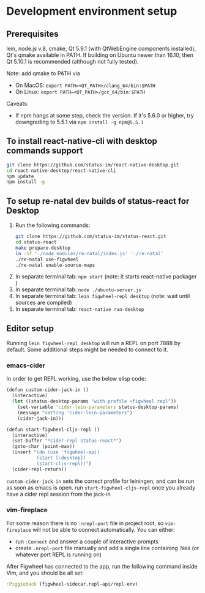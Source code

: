 # Development environment setup

## Prerequisites

lein, node.js v.8, cmake, Qt 5.9.1 (with QtWebEngine components installed), Qt's qmake available in PATH. If building on Ubuntu newer than 16.10, then Qt 5.10.1 is recommended (although not fully tested).

Note: add qmake to PATH via

- On MacOS: `export PATH=<QT_PATH>/clang_64/bin:$PATH`
- On Linux: `export PATH=<QT_PATH>/gcc_64/bin:$PATH`

Caveats:

- If npm hangs at some step, check the version. If it's 5.6.0 or higher, try downgrading to 5.5.1 via `npm install -g npm@5.5.1`

## To install react-native-cli with desktop commands support

``` bash
git clone https://github.com/status-im/react-native-desktop.git
cd react-native-desktop/react-native-cli
npm update
npm install -g
```

## To setup re-natal dev builds of status-react for Desktop

1. Run the following commands:
    ``` bash
    git clone https://github.com/status-im/status-react.git
    cd status-react
    make prepare-desktop
    ln -sf './node_modules/re-natal/index.js' './re-natal'
    ./re-natal use-figwheel
    ./re-natal enable-source-maps
    ```
1. In separate terminal tab: `npm start` (note: it starts react-native packager )
1. In separate terminal tab: `node ./ubuntu-server.js`
1. In separate terminal tab: `lein figwheel-repl desktop` (note: wait until sources are compiled)
1. In separate terminal tab: `react-native run-desktop`

## Editor setup

Running `lein figwheel-repl desktop` will run a REPL on port 7888 by default. Some additional steps might be needed to connect to it.

### emacs-cider

In order to get REPL working, use the below elisp code:

``` clojure
(defun custom-cider-jack-in ()
  (interactive)
  (let ((status-desktop-params "with-profile +figwheel repl"))
    (set-variable 'cider-lein-parameters status-desktop-params)
    (message "setting 'cider-lein-parameters")
    (cider-jack-in)))

(defun start-figwheel-cljs-repl ()
  (interactive)
  (set-buffer "*cider-repl status-react*")
  (goto-char (point-max))
  (insert "(do (use 'figwheel-api)
           (start [:desktop])
           (start-cljs-repl))")
  (cider-repl-return))
```

`custom-cider-jack-in` sets the correct profile for leiningen, and can be run as soon as emacs is open.
run `start-figwheel-cljs-repl` once you already have a cider repl session from the jack-in

### vim-fireplace

For some reason there is no `.nrepl-port` file in project root, so `vim-fireplace` will not be able to connect automatically. You can either:

- run `:Connect` and answer a couple of interactive prompts
- create `.nrepl-port` file manually and add a single line containing `7888` (or whatever port REPL is running on)

After Figwheel has connected to the app, run the following command inside Vim, and you should be all set:

``` clojure
:Piggieback (figwheel-sidecar.repl-api/repl-env)
```
